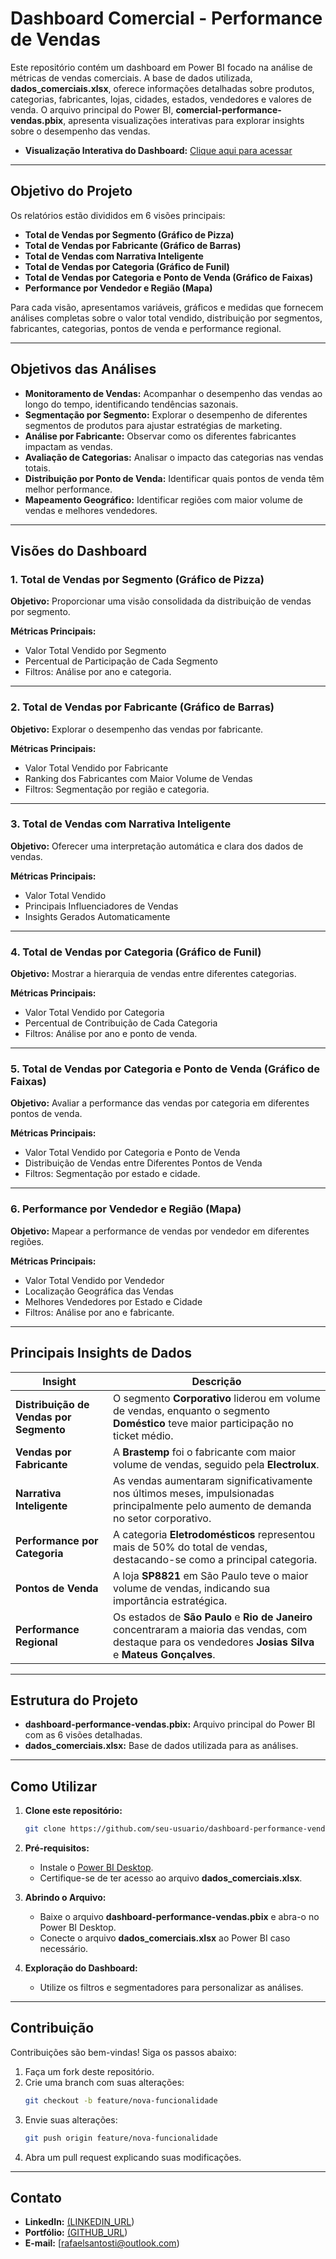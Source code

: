# Dashboard Comercial - Performance de Vendas

Este repositório contém um dashboard em Power BI focado na análise de métricas de vendas comerciais. A base de dados utilizada, **dados_comerciais.xlsx**, oferece informações detalhadas sobre produtos, categorias, fabricantes, lojas, cidades, estados, vendedores e valores de venda. O arquivo principal do Power BI, **comercial-performance-vendas.pbix**, apresenta visualizações interativas para explorar insights sobre o desempenho das vendas.

- **Visualização Interativa do Dashboard:** [Clique aqui para acessar]((https://app.powerbi.com/view?r=eyJrIjoiZmFlNjEzZmItNGY4MC00OWY2LThkMmMtMWQ3NzZjNTAyMzk1IiwidCI6ImYxNDZiYjhhLTBiOTQtNGY1MC1hZmExLTNmYzc4Mjk0MjE1NSJ9))

---

## Objetivo do Projeto

Os relatórios estão divididos em 6 visões principais:

- **Total de Vendas por Segmento (Gráfico de Pizza)**
- **Total de Vendas por Fabricante (Gráfico de Barras)**
- **Total de Vendas com Narrativa Inteligente**
- **Total de Vendas por Categoria (Gráfico de Funil)**
- **Total de Vendas por Categoria e Ponto de Venda (Gráfico de Faixas)**
- **Performance por Vendedor e Região (Mapa)**

Para cada visão, apresentamos variáveis, gráficos e medidas que fornecem análises completas sobre o valor total vendido, distribuição por segmentos, fabricantes, categorias, pontos de venda e performance regional.

---

## Objetivos das Análises

- **Monitoramento de Vendas:** Acompanhar o desempenho das vendas ao longo do tempo, identificando tendências sazonais.
- **Segmentação por Segmento:** Explorar o desempenho de diferentes segmentos de produtos para ajustar estratégias de marketing.
- **Análise por Fabricante:** Observar como os diferentes fabricantes impactam as vendas.
- **Avaliação de Categorias:** Analisar o impacto das categorias nas vendas totais.
- **Distribuição por Ponto de Venda:** Identificar quais pontos de venda têm melhor performance.
- **Mapeamento Geográfico:** Identificar regiões com maior volume de vendas e melhores vendedores.

---

## Visões do Dashboard

### 1. Total de Vendas por Segmento (Gráfico de Pizza)

**Objetivo:** Proporcionar uma visão consolidada da distribuição de vendas por segmento.

**Métricas Principais:**
- Valor Total Vendido por Segmento
- Percentual de Participação de Cada Segmento
- Filtros: Análise por ano e categoria.

---

### 2. Total de Vendas por Fabricante (Gráfico de Barras)

**Objetivo:** Explorar o desempenho das vendas por fabricante.

**Métricas Principais:**
- Valor Total Vendido por Fabricante
- Ranking dos Fabricantes com Maior Volume de Vendas
- Filtros: Segmentação por região e categoria.

---

### 3. Total de Vendas com Narrativa Inteligente

**Objetivo:** Oferecer uma interpretação automática e clara dos dados de vendas.

**Métricas Principais:**
- Valor Total Vendido
- Principais Influenciadores de Vendas
- Insights Gerados Automaticamente

---

### 4. Total de Vendas por Categoria (Gráfico de Funil)

**Objetivo:** Mostrar a hierarquia de vendas entre diferentes categorias.

**Métricas Principais:**
- Valor Total Vendido por Categoria
- Percentual de Contribuição de Cada Categoria
- Filtros: Análise por ano e ponto de venda.

---

### 5. Total de Vendas por Categoria e Ponto de Venda (Gráfico de Faixas)

**Objetivo:** Avaliar a performance das vendas por categoria em diferentes pontos de venda.

**Métricas Principais:**
- Valor Total Vendido por Categoria e Ponto de Venda
- Distribuição de Vendas entre Diferentes Pontos de Venda
- Filtros: Segmentação por estado e cidade.

---

### 6. Performance por Vendedor e Região (Mapa)

**Objetivo:** Mapear a performance de vendas por vendedor em diferentes regiões.

**Métricas Principais:**
- Valor Total Vendido por Vendedor
- Localização Geográfica das Vendas
- Melhores Vendedores por Estado e Cidade
- Filtros: Análise por ano e fabricante.

---

## Principais Insights de Dados

| **Insight**                              | **Descrição**                                                                 |
|------------------------------------------|-------------------------------------------------------------------------------|
| **Distribuição de Vendas por Segmento** | O segmento **Corporativo** liderou em volume de vendas, enquanto o segmento **Doméstico** teve maior participação no ticket médio. |
| **Vendas por Fabricante**                | A **Brastemp** foi o fabricante com maior volume de vendas, seguido pela **Electrolux**. |
| **Narrativa Inteligente**                | As vendas aumentaram significativamente nos últimos meses, impulsionadas principalmente pelo aumento de demanda no setor corporativo. |
| **Performance por Categoria**            | A categoria **Eletrodomésticos** representou mais de 50% do total de vendas, destacando-se como a principal categoria. |
| **Pontos de Venda**                      | A loja **SP8821** em São Paulo teve o maior volume de vendas, indicando sua importância estratégica. |
| **Performance Regional**                 | Os estados de **São Paulo** e **Rio de Janeiro** concentraram a maioria das vendas, com destaque para os vendedores **Josias Silva** e **Mateus Gonçalves**. |

---

## Estrutura do Projeto

- **dashboard-performance-vendas.pbix:** Arquivo principal do Power BI com as 6 visões detalhadas.
- **dados_comerciais.xlsx:** Base de dados utilizada para as análises.

---

## Como Utilizar

1. **Clone este repositório:**
   ```bash
   git clone https://github.com/seu-usuario/dashboard-performance-vendas
   ```

2. **Pré-requisitos:**
   - Instale o [Power BI Desktop](https://powerbi.microsoft.com/).
   - Certifique-se de ter acesso ao arquivo **dados_comerciais.xlsx**.

3. **Abrindo o Arquivo:**
   - Baixe o arquivo **dashboard-performance-vendas.pbix** e abra-o no Power BI Desktop.
   - Conecte o arquivo **dados_comerciais.xlsx** ao Power BI caso necessário.

4. **Exploração do Dashboard:**
   - Utilize os filtros e segmentadores para personalizar as análises.

---

## Contribuição

Contribuições são bem-vindas! Siga os passos abaixo:

1. Faça um fork deste repositório.
2. Crie uma branch com suas alterações:
   ```bash
   git checkout -b feature/nova-funcionalidade
   ```
3. Envie suas alterações:
   ```bash
   git push origin feature/nova-funcionalidade
   ```
4. Abra um pull request explicando suas modificações.

---

## Contato

- **LinkedIn:** [(LINKEDIN_URL](https://www.linkedin.com/in/rafaelsantosti/))
- **Portfólio:** [(GITHUB_URL](https://github.com/knotheadmetal))
- **E-mail:** [rafaelsantosti@outlook.com)
